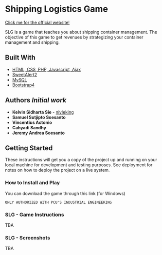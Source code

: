 # Shipping Logistics Game

[Click me for the official website!](https://slg.petra.ac.id)

SLG is a game that teaches you about shipping container management. The objective of this game to get revenues by strategizing your container management and shipping. 

## Built With
* [HTML, CSS, PHP, Javascript, Ajax](#)
* [SweetAlert2](https://sweetalert2.github.io/)
* [MySQL](https://www.mysql.com/)
* [Bootstrap4](https://getbootstrap.com/docs/4.0/getting-started/introduction/)

## Authors *Initial work*
* **Kelvin Sidharta Sie** - [nivleking](https://github.com/nivleking)
* **Samuel Sutjipto Soesanto**
* **Vincentius Actonio**
* **Cahyadi Sandhy**
* **Jeremy Andrea Soesanto**

## Getting Started

These instructions will get you a copy of the project up and running on your local machine for development and testing purposes. See deployment for notes on how to deploy the project on a live system.

### How to Install and Play

You can download the game through this link (for Windows)
```
ONLY AUTHORIZED WITH PCU'S INDUSTRIAL ENGINEERING
```

### SLG - Game Instructions

TBA

### SLG - Screenshots
TBA
<!-- #### Menu -->
<!-- <img src="https://drive.google.com/uc?id=1g51xpiQbvSHog1XpqnfhT3WAQ2OyDZ32" alt="Menu" width="500"/>

#### Gameplay (1)
<img src="https://drive.google.com/uc?id=17mpYAiWrDIPQvyMqwtzp4x7t3kCLHYGI" alt="Menu" width="500"/>

#### Gameplay (2)
<img src="https://drive.google.com/uc?id=1EguvpqexsCKX4jDU24EDqTyKYn9mefRS" alt="Menu" width="500"/><img src="https://drive.google.com/uc?id=1SynCt9zhBlAmcosd3jBdFHauBQa-tc5f" alt="Menu" width="500"/>

#### Scores
<img src="https://drive.google.com/uc?id=1iD8n7JmGydhkAOUSdiFKB-N7jwtXVbmO" alt="Menu" width="500"/> -->
